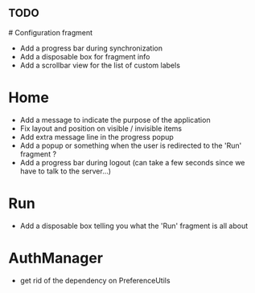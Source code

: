 TODO
----

# Configuration fragment

- Add a progress bar during synchronization
- Add a disposable box for fragment info
- Add a scrollbar view for the list of custom labels

# Home

- Add a message to indicate the purpose of the application
- Fix layout and position on visible / invisible items
- Add extra message line in the progress popup 
- Add a popup or something when the user is redirected to the 'Run' fragment ?
- Add a progress bar during logout (can take a few seconds since we have to talk to the server...)

# Run
- Add a disposable box telling you what the 'Run' fragment is all about 

# AuthManager
- get rid of the dependency on PreferenceUtils